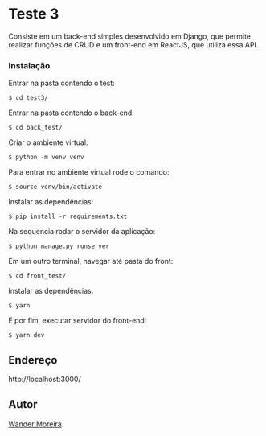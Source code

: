 # Teste 3

Consiste em um back-end simples desenvolvido em Django, que permite realizar funções de CRUD e um front-end em ReactJS, que utiliza essa API.

### Instalação

Entrar na pasta contendo o test:

```
$ cd test3/
```

Entrar na pasta contendo o back-end:

```
$ cd back_test/
```

Criar o ambiente virtual:

```
$ python -m venv venv
```

Para entrar no ambiente virtual rode o comando:

```
$ source venv/bin/activate
```

Instalar as dependências:

```
$ pip install -r requirements.txt
```

Na sequencia rodar o servidor da aplicação:

```
$ python manage.py runserver
```

Em um outro terminal, navegar até pasta do front:

```
$ cd front_test/
```

Instalar as dependências:

```
$ yarn
```

E por fim, executar servidor do front-end:

```
$ yarn dev
```

## Endereço

http://localhost:3000/

## Autor

[Wander Moreira](https://github.com/w4nd0)
